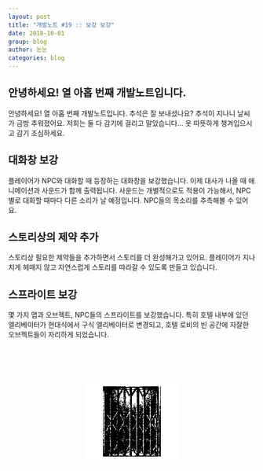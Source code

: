 ```yaml
---
layout: post
title: "개발노트 #19 :: 보강 보강"
date: 2018-10-01
group: blog
author: 눈눈
categories: blog
---
```


## 안녕하세요! 열 아홉 번째 개발노트입니다.

안녕하세요! 열 아홉 번째 개발노트입니다.
추석은 잘 보내셨나요? 추석이 지나니 날씨가 금방 추워졌어요. 저희는 둘 다 감기에 걸리고 말았습니다...
옷 따뜻하게 챙겨입으시고 감기 조심하세요.


## 대화창 보강
플레이어가 NPC와 대화할 때 등장하는 대화창을 보강했습니다.
이제 대사가 나올 때 애니메이션과 사운드가 함께 출력됩니다.
사운드는 개별적으로도 적용이 가능해서, NPC별로 대화할 때마다 다른 소리가 날 예정입니다.
NPC들의 목소리를 추측해볼 수 있어요.


## 스토리상의 제약 추가
스토리상 필요한 제약들을 추가하면서 스토리를 더 완성해가고 있어요.
플레이어가 지나치게 헤매지 않고 자연스럽게 스토리를 따라갈 수 있도록 만들고 있습니다.


## 스프라이트 보강
몇 가지 맵과 오브젝트, NPC들의 스프라이트를 보강했습니다.
특히 호텔 내부에 있던 엘리베이터가 현대식에서 구식 엘리베이터로 변경되고,
호텔 로비의 빈 공간에 자잘한 오브젝트들이 자리하게 되었습니다.


<div style="width:188px; height:175px; margin:auto; margin-top:80px;">
  <img src="\img\post\2018-10\elevator_open.gif">
  <div>
